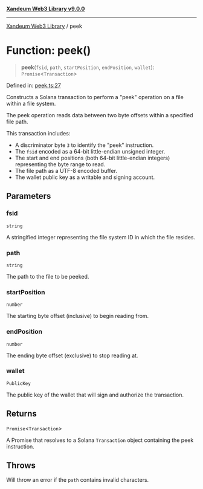 [**Xandeum Web3 Library v9.0.0**](../README.md)

***

[Xandeum Web3 Library](../globals.md) / peek

# Function: peek()

> **peek**(`fsid`, `path`, `startPosition`, `endPosition`, `wallet`): `Promise`\<`Transaction`\>

Defined in: [peek.ts:27](https://github.com/Xandeum/test_web3/blob/main/src/peek.ts#L27)

Constructs a Solana transaction to perform a "peek" operation on a file within a file system.

The peek operation reads data between two byte offsets within a specified file path.

This transaction includes:
- A discriminator byte `3` to identify the "peek" instruction.
- The `fsid` encoded as a 64-bit little-endian unsigned integer.
- The start and end positions (both 64-bit little-endian integers) representing the byte range to read.
- The file path as a UTF-8 encoded buffer.
- The wallet public key as a writable and signing account.

## Parameters

### fsid

`string`

A stringified integer representing the file system ID in which the file resides.

### path

`string`

The path to the file to be peeked.

### startPosition

`number`

The starting byte offset (inclusive) to begin reading from.

### endPosition

`number`

The ending byte offset (exclusive) to stop reading at.

### wallet

`PublicKey`

The public key of the wallet that will sign and authorize the transaction.

## Returns

`Promise`\<`Transaction`\>

A Promise that resolves to a Solana `Transaction` object containing the peek instruction.

## Throws

Will throw an error if the `path` contains invalid characters.

